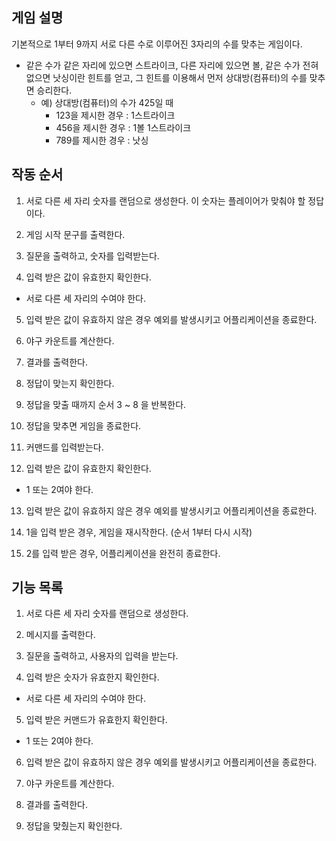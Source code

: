 ## 게임 설명

기본적으로 1부터 9까지 서로 다른 수로 이루어진 3자리의 수를 맞추는 게임이다.

- 같은 수가 같은 자리에 있으면 스트라이크, 다른 자리에 있으면 볼, 같은 수가 전혀 없으면 낫싱이란 힌트를 얻고, 그 힌트를 이용해서 먼저 상대방(컴퓨터)의 수를 맞추면 승리한다.
  - 예) 상대방(컴퓨터)의 수가 425일 때
    - 123을 제시한 경우 : 1스트라이크
    - 456을 제시한 경우 : 1볼 1스트라이크
    - 789를 제시한 경우 : 낫싱

## 작동 순서

1. 서로 다른 세 자리 숫자를 랜덤으로 생성한다. 이 숫자는 플레이어가 맞춰야 할 정답이다.

2. 게임 시작 문구를 출력한다.

3. 질문을 출력하고, 숫자를 입력받는다.

4. 입력 받은 값이 유효한지 확인한다.

- 서로 다른 세 자리의 수여야 한다.

5. 입력 받은 값이 유효하지 않은 경우 예외를 발생시키고 어플리케이션을 종료한다.

6. 야구 카운트를 계산한다.

7. 결과를 출력한다.

8. 정답이 맞는지 확인한다.

9. 정답을 맞출 때까지 순서 3 ~ 8 을 반복한다.

10. 정답을 맞추면 게임을 종료한다.

11. 커맨드를 입력받는다.

12. 입력 받은 값이 유효한지 확인한다.

- 1 또는 2여야 한다.

13. 입력 받은 값이 유효하지 않은 경우 예외를 발생시키고 어플리케이션을 종료한다.

14. 1을 입력 받은 경우, 게임을 재시작한다. (순서 1부터 다시 시작)

15. 2를 입력 받은 경우, 어플리케이션을 완전히 종료한다.

## 기능 목록

1. 서로 다른 세 자리 숫자를 랜덤으로 생성한다.

2. 메시지를 출력한다.

3. 질문을 출력하고, 사용자의 입력을 받는다.

4. 입력 받은 숫자가 유효한지 확인한다.

- 서로 다른 세 자리의 수여야 한다.

5. 입력 받은 커맨드가 유효한지 확인한다.

- 1 또는 2여야 한다.

6. 입력 받은 값이 유효하지 않은 경우 예외를 발생시키고 어플리케이션을 종료한다.

7. 야구 카운트를 계산한다.

8. 결과를 출력한다.

9. 정답을 맞췄는지 확인한다.
